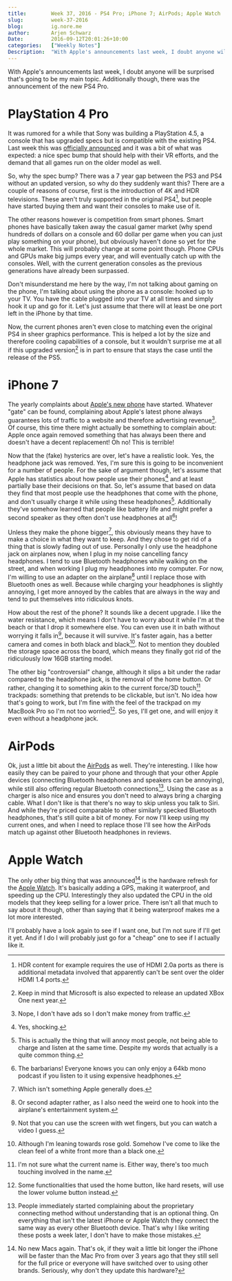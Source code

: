 ```yaml
---
title:        Week 37, 2016 - PS4 Pro; iPhone 7; AirPods; Apple Watch
slug:         week-37-2016
blog:         ig.nore.me  
author:       Arjen Schwarz  
Date:         2016-09-12T20:01:26+10:00
categories:   ["Weekly Notes"]
Description:  "With Apple's announcements last week, I doubt anyone will be surprised that's going to be my main topic. Additionally though, there was the announcement of the new PS4 Pro."
---
```


With Apple's announcements last week, I doubt anyone will be surprised that's going to be my main topic. Additionally though, there was the announcement of the new PS4 Pro.

# PlayStation 4 Pro

It was rumored for a while that Sony was building a PlayStation 4.5, a console that has upgraded specs but is compatible with the existing PS4. Last week this was [officially announced][psannounce] and it was a bit of what was expected: a nice spec bump that should help with their VR efforts, and the demand that all games run on the older model as well.

So, why the spec bump? There was a 7 year gap between the PS3 and PS4 without an updated version, so why do they suddenly want this? There are a couple of reasons of course, first is the introduction of 4K and HDR televisions. These aren't truly supported in the original PS4[^hdrhdmi], but people have started buying them and want their consoles to make use of it.

The other reasons however is competition from smart phones. Smart phones have basically taken away the casual gamer market (why spend hundreds of dollars on a console and 60 dollar per game when you can just play something on your phone), but obviously haven't done so yet for the whole market. This will probably change at some point though. Phone CPUs and GPUs make big jumps every year, and will eventually catch up with the consoles. Well, with the current generation consoles as the previous generations have already been surpassed.

Don't misunderstand me here by the way, I'm not talking about gaming on the phone, I'm talking about using the phone as a console: hooked up to your TV. You have the cable plugged into your TV at all times and simply hook it up and go for it. Let's just assume that there will at least be one port left in the iPhone by that time.

Now, the current phones aren't even close to matching even the original PS4 in sheer graphics performance. This is helped a lot by the size and therefore cooling capabilities of a console, but it wouldn't surprise me at all if this upgraded version[^microsoft] is in part to ensure that stays the case until the release of the PS5.

[^hdrhdmi]: HDR content for example requires the use of HDMI 2.0a ports as there is additional metadata involved that apparently can't be sent over the older HDMI 1.4 ports.

[^microsoft]: Keep in mind that Microsoft is also expected to release an updated XBox One next year.

[psannounce]: https://www.playstation.com/explore/ps4/ps4-pro/

# iPhone 7

The yearly complaints about [Apple's new phone][iphone7] have started. Whatever "gate" can be found, complaining about Apple's latest phone always guarantees lots of traffic to a website and therefore advertising revenue[^noads]. Of course, this time there might actually be something to complain about: Apple once again removed something that has always been there and doesn't have a decent replacement! Oh no! This is terrible!

Now that the (fake) hysterics are over, let's have a realistic look. Yes, the headphone jack was removed. Yes, I'm sure this is going to be inconvenient for a number of people. For the sake of argument though, let's assume that Apple has statistics about how people use their phones[^shocker] and at least partially base their decisions on that. So, let's assume that based on data they find that most people use the headphones that come with the phone, and don't usually charge it while using these headphones[^charging]. Additionally they've somehow learned that people like battery life and might prefer a second speaker as they often don't use headphones at all[^barbarians]!

Unless they make the phone bigger[^bigger], this obviously means they have to make a choice in what they want to keep. And they chose to get rid of a thing that is slowly fading out of use. Personally I only use the headphone jack on airplanes now, when I plug in my noise cancelling fancy headphones. I tend to use Bluetooth headphones while walking on the street, and when working I plug my headphones into my computer. For now, I'm willing to use an adapter on the airplane[^airplane] until I replace those with Bluetooth ones as well. Because while charging your headphones is slightly annoying, I get more annoyed by the cables that are always in the way and tend to put themselves into ridiculous knots.

How about the rest of the phone? It sounds like a decent upgrade. I like the water resistance, which means I don't have to worry about it while I'm at the beach or that I drop it somewhere else. You can even use it in bath without worrying it falls in[^wetfingers], because it will survive. It's faster again, has a better camera and comes in both black and black[^rosegold]. Not to mention they doubled the storage space across the board, which means they finally got rid of the ridiculously low 16GB starting model.

The other big "controversial" change, although it slips a bit under the radar compared to the headphone jack, is the removal of the home button. Or rather, changing it to something akin to the current force/3D touch[^touch] trackpads: something that pretends to be clickable, but isn't. No idea how that's going to work, but I'm fine with the feel of the trackpad on my MacBook Pro so I'm not too worried[^reset]. So yes, I'll get one, and will enjoy it even without a headphone jack.

[iphone7]: http://www.apple.com/iphone-7/

# AirPods

Ok, just a little bit about the [AirPods][airpods] as well. They're interesting. I like how easily they can be paired to your phone and through that your other Apple devices (connecting Bluetooth headphones and speakers can be annoying), while still also offering regular Bluetooth connections[^somepeople]. Using the case as a charger is also nice and ensures you don't need to always bring a charging cable. What I don't like is that there's no way to skip unless you talk to Siri. And while they're priced comparable to other similarly specked Bluetooth headphones, that's still quite a bit of money. For now I'll keep using my current ones, and when I need to replace those I'll see how the AirPods match up against other Bluetooth headphones in reviews.

[^noads]: Nope, I don't have ads so I don't make money from traffic.

[^shocker]: Yes, shocking.

[^barbarians]: The barbarians! Everyone knows you can only enjoy a 64kb mono podcast if you listen to it using expensive headphones.

[^charging]: This is actually the thing that will annoy most people, not being able to charge and listen at the same time. Despite my words that actually is a quite common thing.

[^bigger]: Which isn't something Apple generally does.

[^airplane]: Or second adapter rather, as I also need the weird one to hook into the airplane's entertainment system.

[^rosegold]: Although I'm leaning towards rose gold. Somehow I've come to like the clean feel of a white front more than a black one.

[^reset]: Some functionalities that used the home button, like hard resets, will use the lower volume button instead.

[^somepeople]: People immediately started complaining about the proprietary connecting method without understanding that is an optional thing. On everything that isn't the latest iPhone or Apple Watch they connect the same way as every other Bluetooth device. That's why I like writing these posts a week later, I don't have to make those mistakes.

[^wetfingers]: Not that you can use the screen with wet fingers, but you can watch a video I guess.

[^touch]: I'm not sure what the current name is. Either way, there's too much touching involved in the name.

[airpods]: http://www.apple.com/airpods/

# Apple Watch

The only other big thing that was announced[^nomacs] is the hardware refresh for the [Apple Watch][awatch]. It's basically adding a GPS, making it waterproof, and speeding up the CPU. Interestingly they also updated the CPU in the old models that they keep selling for a lower price. There isn't all that much to say about it though, other than saying that it being waterproof makes me a lot more interested. 

I'll probably have a look again to see if I want one, but I'm not sure if I'll get it yet. And if I do I will probably just go for a "cheap" one to see if I actually like it.

[^nomacs]: No new Macs again. That's ok, if they wait a little bit longer the iPhone will be faster than the Mac Pro from over 3 years ago that they still sell for the full price or everyone will have switched over to using other brands. Seriously, why don't they update this hardware?

[awatch]: http://www.apple.com/apple-watch-series-2/

